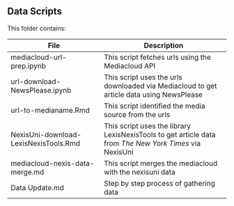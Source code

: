 ## Data Scripts

This folder contains:

| **File**      | **Description** |
| ----------- | ----------- |
| mediacloud-url-prep.ipynb      | This script fetches urls using the Mediacloud API       |
| url-download-NewsPlease.ipynb   | This script uses the urls downloaded via Mediacloud to get article data using NewsPlease        |
| url-to-medianame.Rmd       | This script identified the media source from the urls       |
| NexisUni-download-LexisNexisTools.Rmd   | This script uses the library LexisNexisTools to get article data from *The New York Times* via NexisUni        |
| mediacloud-nexis-data-merge.md   | This script merges the mediacloud with the nexisuni data        |
| Data Update.md   | Step by step process of gathering data        |
